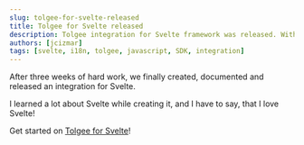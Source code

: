 ```yaml
---
slug: tolgee-for-svelte-released
title: Tolgee for Svelte released
description: Tolgee integration for Svelte framework was released. With Tolgee i18n library for Svelte you can enjoy all Tolgee i18n features.
authors: [jcizmar]
tags: [svelte, i18n, tolgee, javascript, SDK, integration]
---
```


After three weeks of hard work, we finally created, documented and released an integration for Svelte.

I learned a lot about Svelte while creating it, and I have to say, that I love Svelte!

Get started on [Tolgee for Svelte](https://tolgee.io/integrations/svelte)!

